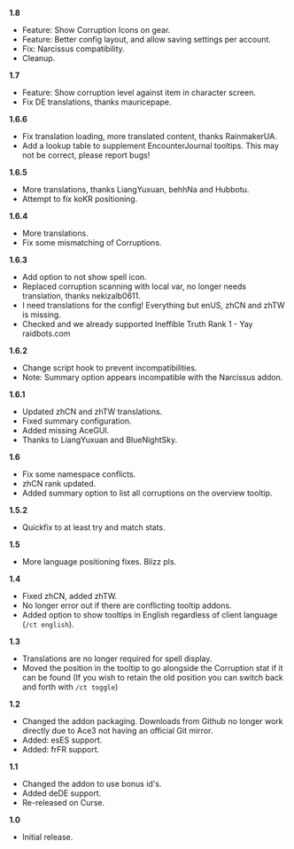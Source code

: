 **1.8**

- Feature: Show Corruption Icons on gear.
- Feature: Better config layout, and allow saving settings per account.
- Fix: Narcissus compatibility.
- Cleanup.

**1.7**

- Feature: Show corruption level against item in character screen.
- Fix DE translations, thanks mauricepape.

**1.6.6**

- Fix translation loading, more translated content, thanks RainmakerUA.
- Add a lookup table to supplement EncounterJournal tooltips. This may not be correct, please report bugs!

**1.6.5**

- More translations, thanks LiangYuxuan, behhNa and Hubbotu.
- Attempt to fix koKR positioning.

**1.6.4**

- More translations.
- Fix some mismatching of Corruptions.

**1.6.3**

- Add option to not show spell icon.
- Replaced corruption scanning with local var, no longer needs translation, thanks nekizalb0611.
- I need translations for the config! Everything but enUS, zhCN and zhTW is missing.
- Checked and we already supported Ineffible Truth Rank 1 - Yay raidbots.com

**1.6.2**

- Change script hook to prevent incompatibilities.
- Note: Summary option appears incompatible with the Narcissus addon.

**1.6.1**

- Updated zhCN and zhTW translations.
- Fixed summary configuration.
- Added missing AceGUI.
- Thanks to LiangYuxuan and BlueNightSky.

**1.6**

- Fix some namespace conflicts.
- zhCN rank updated.
- Added summary option to list all corruptions on the overview tooltip.

**1.5.2**

- Quickfix to at least try and match stats.

**1.5**

- More language positioning fixes. Blizz pls.

**1.4**

- Fixed zhCN, added zhTW.
- No longer error out if there are conflicting tooltip addons.
- Added option to show tooltips in English regardless of client language (`/ct english`).

**1.3**

- Translations are no longer required for spell display.
- Moved the position in the tooltip to go alongside the Corruption stat if it can be found (If you wish to retain the old position you can switch back and forth with `/ct toggle`)

**1.2**

- Changed the addon packaging. Downloads from Github no longer work directly due to Ace3 not having an official Git mirror.
- Added: esES support.
- Added: frFR support.

**1.1**

- Changed the addon to use bonus id's.
- Added deDE support.
- Re-released on Curse.

**1.0**

- Initial release.

